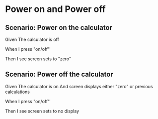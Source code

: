 # Power on and Power off
## Scenario: Power on the calculator

Given The calculator is off

When I press "on/off"

Then I see screen sets to "zero"

## Scenario: Power off the calculator

Given The calculator is on And screen displays either "zero" or previous calculations

When I press "on/off"

Then I see screen sets to no display
